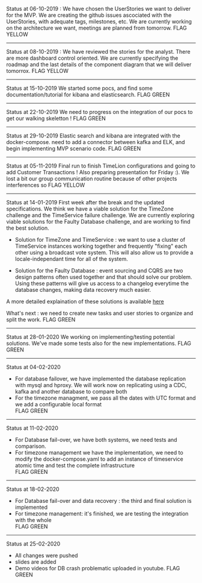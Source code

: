 Status at 06-10-2019 : We have chosen the UserStories we want to deliver for the MVP. We are creating the github issues ascociated with the UserStories, with adequate tags, milestones, etc. We are currently working on the architecture we want, meetings are planned from tomorrow. FLAG YELLOW

---

Status at 08-10-2019 : We have reviewed the stories for the analyst. There are more dashboard control oriented. We are currently specifying the roadmap and the last details of the component diagram that we will deliver tomorrox. FLAG YELLOW

---

Status at 15-10-2019 We started some pocs, and find some documentation/tutorial for kibana and elasticsearch. FLAG GREEN

---

Status at 22-10-2019 We need to progress on the integration of our pocs to get our walking skeletton ! FLAG GREEN

---

Status at 29-10-2019 Elastic search and kibana are integrated with the docker-compose. need to add a connector between kafka and ELK, and begin implementing MVP scenario code. FLAG GREEN

---

Status at 05-11-2019 Final run to finish TimeLion configurations and going to add Customer Transactions ! Also preparing presentation for Friday :). We lost a bit our group communication routine because of other projects interferences so FLAG YELLOW

---

Status at 14-01-2019 First week after the break and the updated specifications. We think we have a viable solution for the TimeZone challenge and the TimeService failure challenge. We are currently exploring viable solutions for the Faulty Database challenge, and are working to find the best solution.

- Solution for TimeZone and TimeService : we want to use a cluster of TimeService instances working together and frequently "fixing" each other using a broadcast vote system. This will also allow us to provide a locale-independant time for all of the system.

- Solution for the Faulty Database : event sourcing and CQRS are two design patterns often used together and that should solve our problem. Using these patterns will give us access to a changelog everytime the database changes, making data recovery much easier.

A more detailed explaination of these solutions is available [here](https://github.com/Corentin-Luc-Artaud/credirama/blob/master/deliverables/architecture.pdf)

What's next : we need to create new tasks and user stories to organize and split the work. FLAG GREEN

---

Status at 28-01-2020
We working on implementing/testing potential solutions. We've made some tests also for the new implementations.
FLAG GREEN

---

Status at 04-02-2020
- For database failover, we have implemented the database replication with mysql and hproxy. We will work now on replicating using a CDC, kafka and another database to compare both
- For the timezone managment, we pass all the dates with UTC format and we add a configurable local format  
FLAG GREEN

---

Status at 11-02-2020
- For Database fail-over, we have both systems, we need tests and comparison.
- For timezone management we have the implementation, we need to modify the docker-compose.yaml to add an instance of timeservice 
atomic time and test the complete infrastructure  
FLAG GREEN

---

Status at 18-02-2020
- For Database fail-over and data recovery : the third and final solution is implemented
- For timezone management: it's finished, we are testing the integration with the whole  
FLAG GREEN

---
Status at 25-02-2020
- All changes were pushed
- slides are added
- Demo videos for DB crash problematic uploaded in youtube.
FLAG GREEN
